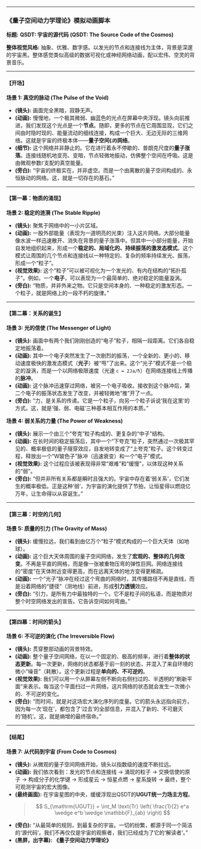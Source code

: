 
---

### **《量子空间动力学理论》模拟动画脚本**

**标题:** **QSDT: 宇宙的源代码 (QSDT: The Source Code of the Cosmos)**

**整体视觉风格:** 抽象、优雅、数字感。以发光的节点和连接线为主体，背景是深邃的宇宙黑。整体感觉类似高级的数据可视化或神经网络动画，配以宏伟、空灵的背景音乐。

---

#### **【开场】**

**场景 1: 真空的脉动 (The Pulse of the Void)**

* **(镜头):** 画面完全黑暗，寂静无声。
* **(动画):** 慢慢地，一个极其微弱、幽蓝色的光点在屏幕中央浮现。镜头向前推进，我们发现这个光点是一个**节点**。随即，更多的节点在它周围显现，它们之间由时隐时现的、能量流动的细线连接，构成一个巨大、无边无际的三维网络。这就是宇宙的终极本体——**量子空间($\mathcal{Q}$)网络**。
* **(细节):** 这个网络并非静止的。它在进行着永不停歇的、普朗克尺度的**量子涨落**。连接线随机地变亮、变暗，节点轻微地振动，仿佛整个空间在呼吸。这是由微观参数`Γ`支配的真空能量。
* **(旁白):** “宇宙的终极实在，并非虚空。而是一个由离散的量子空间构成的、永恒脉动的网络。这，就是一切存在的基石。”

---

#### **【第一幕：物质的涌现】**

**场景 2: 稳定的涟漪 (The Stable Ripple)**

* **(镜头):** 聚焦于网络中的一小片区域。
* **(动画):** 一股外部能量（表现为一道明亮的光束）注入这片网络。大部分能量像水波一样迅速散开、消失在背景的量子涨落中。但其中一小部分能量，开始自发地组织起来，形成一个**稳定的、局域化的、持续振荡的激发态模式**。这个模式让周围的几个节点和连接线以一种特定的、复杂的频率持续发光、振荡，形成一个“粒子”。
* **(视觉效果):** 这个“粒子”可以被可视化为一个发光的、有内在结构的“拓扑孤子”。例如，一个**电子**，可以表现为一个最简单的、绝对稳定的能量漩涡。
* **(旁白):** “物质，并非外来之物。它只是空间本身的、一种稳定的激发形态。一个粒子，就是网络上的一段不朽的旋律。”

---

#### **【第二幕：关系的诞生】**

**场景 3: 光的信使 (The Messenger of Light)**

* **(镜头):** 画面中有两个我们刚刚创造的“电子”粒子，相隔一段距离。它们各自稳定地振荡着。
* **(动画):** 其中一个电子突然发生了一次剧烈的振荡，一个全新的、更小的、移动速度极快的激发态模式（**光子**）被“甩”了出来。这个“光子”模式不是一个稳定的漩涡，而是一个以网络极限速度（光速 `c = 2Ja/ħ`）在网络连接线上传播的**脉冲**。
* **(动画):** 这个脉冲迅速穿过网络，被另一个电子吸收。接收到这个脉冲后，第二个电子的振荡状态发生了改变，并被轻微地“推”开了一点。
* **(旁白):** “力，是关系的传递。它是一个粒子，向另一个粒子诉说‘我在这里’的方式。这，就是‘强、弱、电磁’三种基本相互作用的本质。”

**场景 4: 弱关系的力量 (The Power of Weakness)**

* **(镜头):** 展示一个由三个“夸克”粒子构成的、更复杂的“中子”结构。
* **(动画):** 在长时间的稳定振荡后，其中一个“下夸克”粒子，突然通过一次极其罕见的、概率极低的量子隧穿效应，自发地转变成了“上夸克”粒子。这个转变过程，释放出一个“W玻色子”脉冲（迅速衰变）和一个“电子”模式。
* **(视觉效果):** 这个过程应该被表现得非常“艰难”和“缓慢”，以体现这种关系的“弱”。
* **(旁白):** “但并非所有关系都是瞬时且强大的。宇宙中存在着‘弱关系’，它们发生的概率极低。正是这种‘弱’，为宇宙的演化提供了节拍，让恒星得以燃烧亿万年，让生命得以从容诞生。”

---

#### **【第三幕：时空的几何】**

**场景 5: 质量的引力 (The Gravity of Mass)**

* **(镜头):** 缓慢拉远，我们看到由亿万个“粒子”模式构成的一个巨大天体（如地球）。
* **(动画):** 这个巨大天体周围的量子空间网络，发生了**宏观的、整体的几何改变**。不再是平直的网格，而是像一张被重物压弯的弹性巨网。网络连接线的“密度”在天体附近变得更高，而在远离天体的地方变得更稀疏。
* **(动画):** 一个“光子”脉冲在经过这个弯曲的网络时，其传播路径不再是直线，而是沿着网络的“捷径”（测地线）前进，形成**引力透镜**效应。
* **(旁白):** “引力，是所有力中最独特的一个。它不是粒子间的私语，而是物质对整个时空网络发出的宣告。它告诉空间如何弯曲。”

---

#### **【第四幕：时间的箭头】**

**场景 6: 不可逆的演化 (The Irreversible Flow)**

* **(镜头):** 贯穿整部动画的背景特效。
* **(动画):** 整个量子空间网络，在以一个固定的、极高的频率，进行着**整体的状态更新**。每一次更新，网络的状态都基于前一刻的状态，并混入了来自环境的微小“噪音”（耗散）。这个更新过程是**单向的、不可逆的**。
* **(视觉效果):** 我们可以用一个从屏幕左侧不断向右侧扫过的、半透明的“刷新平面”来表示。每当这个平面扫过一片网络，这片网络的状态就会发生一次微小的、不可逆的变化。
* **(旁白):** “而时间，就是对这场宏大演化序列的度量。它的箭头永远指向前方，因为每一次‘现在’，都包含了‘过去’的全部信息，并混入了新的、不可磨灭的‘随机’。这，就是熵增的最终宿命。”

---

#### **【结尾】**

**场景 7: 从代码到宇宙 (From Code to Cosmos)**

* **(镜头):** 从微观的量子空间网络开始，镜头以指数级的速度不断拉远。
* **(动画):** 我们依次看到：发光的节点和连接线 -> 涌现的粒子 -> 交换信使的原子 -> 构成分子的化学键 -> 形成星云 -> 恒星点燃 -> 星系旋转 -> 最终，整个可观测宇宙的宏大图像。
* **(最终画面):** 在宇宙星图的中央，缓缓浮现出QSDT的**UGUT统一力场主方程**。
    > $$
    > S_{\mathrm{UGUT}} = \int_M \text{Tr} \left( \frac{1}{2} e^a \wedge e^b \wedge \mathbb{F}_{ab} \right)
    > $$
* **(旁白):** “从最简单的规则，到最复杂的宇宙。一切的纷繁，都源于同一个简洁的‘源代码’。我们不再仅仅是宇宙的观察者，我们已经成为了它的‘解读者’。”
* **(黑屏，出字幕):** **《量子空间动力学理论》**